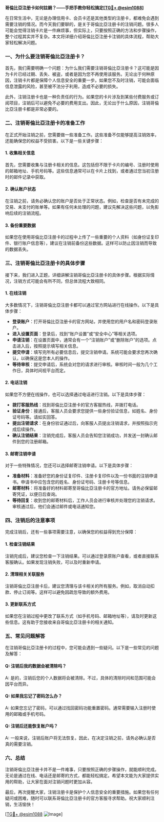 **哥倫比亞注册卡如何註銷？——手把手教你轻松搞定[[TG💪+ @esim1088](https://t.me/s/esim1088)]**

在日常生活中，无论是办理信用卡、会员卡还是其他类型的注册卡，都难免会遇到需要注销的情况。而今天我们要聊的，是关于哥倫比亞注册卡的注销问题。很多人可能会觉得注销卡片是一件麻烦事，但实际上，只要按照正确的方法和步骤操作，整个过程其实并不复杂。本文将详细介绍哥倫比亞注册卡注销的具体流程，帮助大家轻松解决问题。

### 一、为什么要注销哥倫比亞注册卡？

首先，我们需要明确一个问题：为什么我们需要注销哥倫比亞注册卡？这可能是因为卡片已经过期、丢失、被盗，或者是因为您不再使用该服务。无论出于何种原因，注销卡片都是保障个人信息安全的重要一步。如果您不及时注销，可能会面临信息泄露的风险，甚至被不法分子利用，造成不必要的损失。

此外，注销注册卡也是一种负责任的行为。如果您的卡片涉及到某些付费服务或订阅项目，注销后可以避免不必要的费用支出。因此，无论出于什么原因，注销哥倫比亞注册卡都是非常必要的。

### 二、注销哥倫比亞注册卡的准备工作

在正式开始注销之前，您需要做一些准备工作。这些准备不仅能够提高注销效率，还能确保您的权益不受损害。以下是一些关键步骤：

#### 1. 收集相关信息

首先，您需要收集与注册卡相关的信息。这包括但不限于卡片的编号、注册时使用的邮箱地址、手机号码等。这些信息通常可以在卡片上找到，或者通过您当初注册时的邮件记录中获取。

#### 2. 确认账户状态

在注销之前，请务必确认您的账户是否处于正常状态。例如，检查是否有未完成的交易、未支付的账单等。如果有任何未处理的问题，建议先解决这些问题，以免影响后续的注销流程。

#### 3. 备份重要数据

如果您在使用哥倫比亞注册卡的过程中上传了一些重要的个人资料（如身份证复印件、银行账户信息等），建议在注销前备份这些数据。这样可以防止因注销而导致的数据丢失。

### 三、注销哥倫比亞注册卡的具体步骤

接下来，我们进入正题，详细讲解注销哥倫比亞注册卡的具体步骤。根据实际情况，注销方式可能会有所不同，但总体流程大致相同。

#### 1. 在线注销

大多数情况下，注销哥倫比亞注册卡都可以通过官方网站进行在线操作。以下是具体步骤：

- **登录账户**：打开哥倫比亞注册卡的官方网站，并使用您的用户名和密码登录账户。
- **进入设置页面**：登录后，找到“账户设置”或“安全中心”等相关选项。
- **申请注销**：在设置页面中，通常会有一个“注销账户”或“删除账户”的选项。点击进入后，按照提示填写相关信息。
- **提交申请**：填写完所有必要信息后，提交注销申请。系统可能会要求您再次确认，以确保这是您本人的操作。
- **等待审核**：提交申请后，系统会对您的请求进行审核。审核时间一般为几个工作日，具体时间视平台而定。

#### 2. 电话注销

如果您不方便在线操作，也可以选择通过电话进行注销。以下是具体步骤：

- **拨打客服热线**：找到哥倫比亞注册卡的官方客服热线，并拨打电话。
- **验证身份**：接通后，客服人员会要求您提供一些身份验证信息，如姓名、身份证号码等。请如实回答。
- **提出注销请求**：在身份验证通过后，向客服人员提出注销请求，并按照指示完成后续操作。
- **确认注销结果**：注销完成后，客服人员会告知您注销成功，并发送一封确认邮件到您的注册邮箱。

#### 3. 邮寄注销申请

对于一些特殊情况，您还可以选择邮寄注销申请。以下是具体步骤：

- **准备材料**：准备好您的身份证复印件、注册卡复印件以及一份书面的注销申请书。申请书中应包含您的姓名、身份证号码、注册卡号等信息。
- **邮寄材料**：将准备好的材料邮寄至哥倫比亞注册卡的官方地址。请务必保留邮寄凭证，以便日后查询。
- **等待回复**：收到您的邮寄材料后，工作人员会进行审核并处理您的注销请求。审核通过后，他们会通过邮件或电话通知您。

### 四、注销后的注意事项

完成注销后，还有一些事项需要注意，以确保您的权益得到充分保障：

#### 1. 检查注销结果

注销完成后，建议您检查一下注销结果。可以通过登录原账户查看，或者直接联系客服确认。如果发现注销失败，可以及时重新申请。

#### 2. 清理相关关联服务

注销哥倫比亞注册卡后，建议您清理与该卡相关的所有服务。例如，取消自动扣款、停止订阅等。这样可以避免因疏忽导致的额外费用。

#### 3. 更新联系方式

如果您在注销过程中更改了联系方式（如手机号码、邮箱地址等），请及时更新这些信息。这有助于您接收来自哥倫比亞注册卡的相关通知。

### 五、常见问题解答

在注销哥倫比亞注册卡的过程中，您可能会遇到一些疑问。以下是一些常见的问题及解答：

#### Q: 注销后我的数据会被清除吗？
A: 是的，注销后您的个人数据将会被清除。不过，具体的清除时间和范围可能会因平台而异。

#### Q: 如果我忘记了密码怎么办？
A: 如果您忘记了密码，可以通过找回密码功能重置密码。通常需要输入注册时使用的邮箱或手机号码。

#### Q: 注销后还能恢复账户吗？
A: 一般来说，注销后账户将无法恢复。因此，在决定注销之前，请务必确认是否真的需要注销。

### 六、总结

注销哥倫比亞注册卡并不是一件难事，只要按照正确的步骤操作，就能顺利完成。无论是通过在线、电话还是邮寄的方式，都能轻松搞定。希望本文能为大家提供实用的帮助，让大家在面对注销问题时更加从容。

最后，再次提醒大家，注销注册卡是保护个人信息安全的重要措施。如果您有任何疑问或困难，随时可以联系哥倫比亞注册卡的官方客服寻求帮助。祝大家顺利注销，生活愉快！

[[TG💪+ @esim1088](https://t.me/s/esim1088) ![Image](https://i.postimg.cc/4NQfJmqS/Snipaste-2025-05-13-00-14-12.png)]